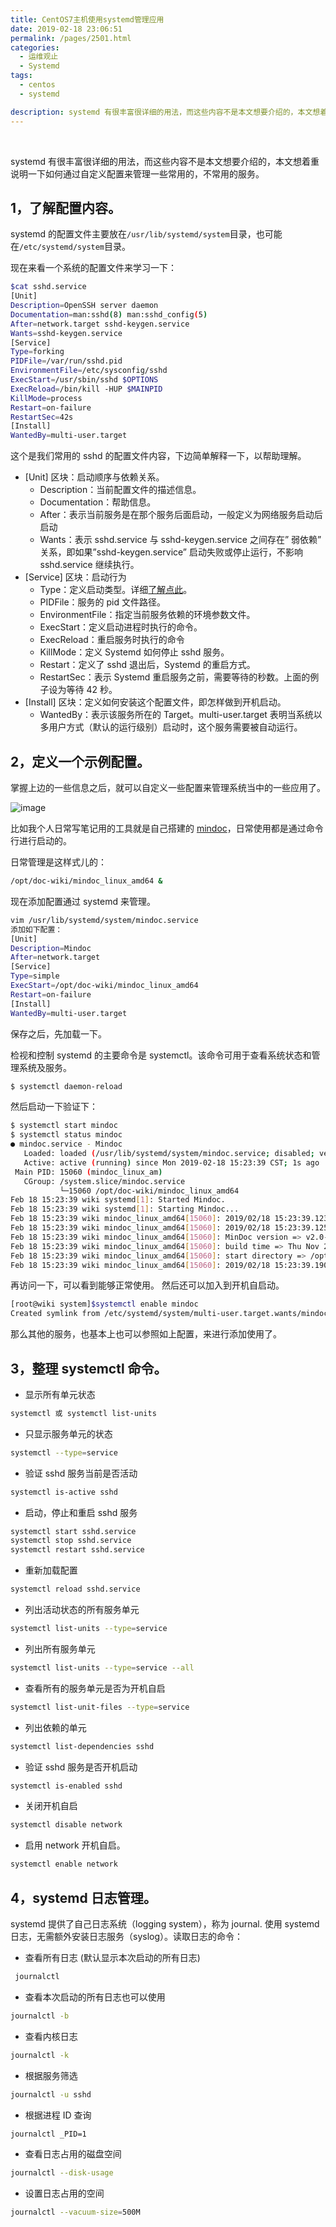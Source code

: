 ```yaml
---
title: CentOS7主机使用systemd管理应用
date: 2019-02-18 23:06:51
permalink: /pages/2501.html
categories:
  - 运维观止
  - Systemd
tags:
  - centos
  - systemd

description: systemd 有很丰富很详细的用法，而这些内容不是本文想要介绍的，本文想着重说明一下如何通过自定义配置来管理一些常用的，不常用的服务。
---
```


<br><ArticleTopAd></ArticleTopAd>


systemd 有很丰富很详细的用法，而这些内容不是本文想要介绍的，本文想着重说明一下如何通过自定义配置来管理一些常用的，不常用的服务。



## 1，了解配置内容。



systemd 的配置文件主要放在`/usr/lib/systemd/system`目录，也可能在`/etc/systemd/system`目录。



现在来看一个系统的配置文件来学习一下：



```sh
$cat sshd.service
[Unit]
Description=OpenSSH server daemon
Documentation=man:sshd(8) man:sshd_config(5)
After=network.target sshd-keygen.service
Wants=sshd-keygen.service
[Service]
Type=forking
PIDFile=/var/run/sshd.pid
EnvironmentFile=/etc/sysconfig/sshd
ExecStart=/usr/sbin/sshd $OPTIONS
ExecReload=/bin/kill -HUP $MAINPID
KillMode=process
Restart=on-failure
RestartSec=42s
[Install]
WantedBy=multi-user.target
```



这个是我们常用的 sshd 的配置文件内容，下边简单解释一下，以帮助理解。



- [Unit] 区块：启动顺序与依赖关系。
  - Description：当前配置文件的描述信息。
  - Documentation：帮助信息。
  - After：表示当前服务是在那个服务后面启动，一般定义为网络服务启动后启动
  - Wants：表示 sshd.service 与 sshd-keygen.service 之间存在” 弱依赖” 关系，即如果”sshd-keygen.service” 启动失败或停止运行，不影响 sshd.service 继续执行。
- [Service] 区块：启动行为
  - Type：定义启动类型。详细[了解点此](https://wiki.archlinux.org/index.php/systemd_(简体中文)#服务类型)。
  - PIDFile：服务的 pid 文件路径。
  - EnvironmentFile：指定当前服务依赖的环境参数文件。
  - ExecStart：定义启动进程时执行的命令。
  - ExecReload：重启服务时执行的命令
  - KillMode：定义 Systemd 如何停止 sshd 服务。
  - Restart：定义了 sshd 退出后，Systemd 的重启方式。
  - RestartSec：表示 Systemd 重启服务之前，需要等待的秒数。上面的例子设为等待 42 秒。
- [Install] 区块：定义如何安装这个配置文件，即怎样做到开机启动。
  - WantedBy：表示该服务所在的 Target。multi-user.target 表明当系统以多用户方式（默认的运行级别）启动时，这个服务需要被自动运行。



## 2，定义一个示例配置。



掌握上边的一些信息之后，就可以自定义一些配置来管理系统当中的一些应用了。





![image](http://t.eryajf.net/imgs/2021/09/60b6970c13d6d653.jpg)





比如我个人日常写笔记用的工具就是自己搭建的 [mindoc](https://wiki.eryajf.net/pages/1614.html)，日常使用都是通过命令行进行启动的。



日常管理是这样式儿的：



```sh
/opt/doc-wiki/mindoc_linux_amd64 &
```



现在添加配置通过 systemd 来管理。



```sh
vim /usr/lib/systemd/system/mindoc.service
添加如下配置：
[Unit]
Description=Mindoc
After=network.target
[Service]
Type=simple
ExecStart=/opt/doc-wiki/mindoc_linux_amd64
Restart=on-failure
[Install]
WantedBy=multi-user.target
```



保存之后，先加载一下。



检视和控制 systemd 的主要命令是 systemctl。该命令可用于查看系统状态和管理系统及服务。



```sh
$ systemctl daemon-reload
```



然后启动一下验证下：



```sh
$ systemctl start mindoc
$ systemctl status mindoc
● mindoc.service - Mindoc
   Loaded: loaded (/usr/lib/systemd/system/mindoc.service; disabled; vendor preset: disabled)
   Active: active (running) since Mon 2019-02-18 15:23:39 CST; 1s ago
 Main PID: 15060 (mindoc_linux_am)
   CGroup: /system.slice/mindoc.service
           └─15060 /opt/doc-wiki/mindoc_linux_amd64
Feb 18 15:23:39 wiki systemd[1]: Started Mindoc.
Feb 18 15:23:39 wiki systemd[1]: Starting Mindoc...
Feb 18 15:23:39 wiki mindoc_linux_amd64[15060]: 2019/02/18 15:23:39.123 [I] [command.go:34]  正在初始化数据库配置.
Feb 18 15:23:39 wiki mindoc_linux_amd64[15060]: 2019/02/18 15:23:39.125 [I] [command.go:86]  数据库初始化完成.
Feb 18 15:23:39 wiki mindoc_linux_amd64[15060]: MinDoc version => v2.0-beta.2
Feb 18 15:23:39 wiki mindoc_linux_amd64[15060]: build time => Thu Nov 29 09:01:12 UTC 2018
Feb 18 15:23:39 wiki mindoc_linux_amd64[15060]: start directory => /opt/doc-wiki/mindoc_linux_amd64
Feb 18 15:23:39 wiki mindoc_linux_amd64[15060]: 2019/02/18 15:23:39.190 [I] [asm_amd64.s:1333]  http server Running on http://:8181
```



再访问一下，可以看到能够正常使用。
然后还可以加入到开机自启动。



```sh
[root@wiki system]$systemctl enable mindoc
Created symlink from /etc/systemd/system/multi-user.target.wants/mindoc.service to /usr/lib/systemd/system/mindoc.service.
```



那么其他的服务，也基本上也可以参照如上配置，来进行添加使用了。



## 3，整理 systemctl 命令。



- 显示所有单元状态



```sh
systemctl 或 systemctl list-units
```



- 只显示服务单元的状态



```sh
systemctl --type=service
```



- 验证 sshd 服务当前是否活动



```sh
systemctl is-active sshd
```



- 启动，停止和重启 sshd 服务



```sh
systemctl start sshd.service
systemctl stop sshd.service
systemctl restart sshd.service
```



- 重新加载配置



```sh
systemctl reload sshd.service
```



- 列出活动状态的所有服务单元



```sh
systemctl list-units --type=service
```



- 列出所有服务单元



```sh
systemctl list-units --type=service --all
```



- 查看所有的服务单元是否为开机自启



```sh
systemctl list-unit-files --type=service
```



- 列出依赖的单元



```sh
systemctl list-dependencies sshd
```



- 验证 sshd 服务是否开机启动



```sh
systemctl is-enabled sshd
```



- 关闭开机自启



```sh
systemctl disable network
```



- 启用 network 开机自启。



```sh
systemctl enable network
```



## 4，systemd 日志管理。



systemd 提供了自己日志系统（logging system），称为 journal. 使用 systemd 日志，无需额外安装日志服务（syslog）。读取日志的命令：



- 查看所有日志 (默认显示本次启动的所有日志)



```sh
 journalctl
```



- 查看本次启动的所有日志也可以使用



```sh
journalctl -b
```



- 查看内核日志



```sh
journalctl -k
```



- 根据服务筛选



```sh
journalctl -u sshd
```



- 根据进程 ID 查询



```sh
journalctl _PID=1
```



- 查看日志占用的磁盘空间



```sh
journalctl --disk-usage
```



- 设置日志占用的空间



```sh
journalctl --vacuum-size=500M
```


<br><ArticleTopAd></ArticleTopAd>
